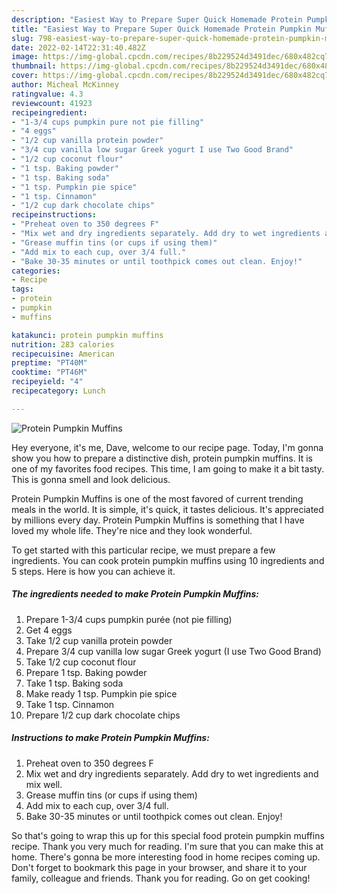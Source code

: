```yaml
---
description: "Easiest Way to Prepare Super Quick Homemade Protein Pumpkin Muffins"
title: "Easiest Way to Prepare Super Quick Homemade Protein Pumpkin Muffins"
slug: 798-easiest-way-to-prepare-super-quick-homemade-protein-pumpkin-muffins
date: 2022-02-14T22:31:40.482Z
image: https://img-global.cpcdn.com/recipes/8b229524d3491dec/680x482cq70/protein-pumpkin-muffins-recipe-main-photo.jpg
thumbnail: https://img-global.cpcdn.com/recipes/8b229524d3491dec/680x482cq70/protein-pumpkin-muffins-recipe-main-photo.jpg
cover: https://img-global.cpcdn.com/recipes/8b229524d3491dec/680x482cq70/protein-pumpkin-muffins-recipe-main-photo.jpg
author: Micheal McKinney
ratingvalue: 4.3
reviewcount: 41923
recipeingredient:
- "1-3/4 cups pumpkin pure not pie filling"
- "4 eggs"
- "1/2 cup vanilla protein powder"
- "3/4 cup vanilla low sugar Greek yogurt I use Two Good Brand"
- "1/2 cup coconut flour"
- "1 tsp. Baking powder"
- "1 tsp. Baking soda"
- "1 tsp. Pumpkin pie spice"
- "1 tsp. Cinnamon"
- "1/2 cup dark chocolate chips"
recipeinstructions:
- "Preheat oven to 350 degrees F"
- "Mix wet and dry ingredients separately. Add dry to wet ingredients and mix well."
- "Grease muffin tins (or cups if using them)"
- "Add mix to each cup, over 3/4 full."
- "Bake 30-35 minutes or until toothpick comes out clean. Enjoy!"
categories:
- Recipe
tags:
- protein
- pumpkin
- muffins

katakunci: protein pumpkin muffins 
nutrition: 283 calories
recipecuisine: American
preptime: "PT40M"
cooktime: "PT46M"
recipeyield: "4"
recipecategory: Lunch

---
```



![Protein Pumpkin Muffins](https://img-global.cpcdn.com/recipes/8b229524d3491dec/680x482cq70/protein-pumpkin-muffins-recipe-main-photo.jpg)

Hey everyone, it's me, Dave, welcome to our recipe page. Today, I'm gonna show you how to prepare a distinctive dish, protein pumpkin muffins. It is one of my favorites food recipes. This time, I am going to make it a bit tasty. This is gonna smell and look delicious.

Protein Pumpkin Muffins is one of the most favored of current trending meals in the world. It is simple, it's quick, it tastes delicious. It's appreciated by millions every day. Protein Pumpkin Muffins is something that I have loved my whole life. They're nice and they look wonderful.




To get started with this particular recipe, we must prepare a few ingredients. You can cook protein pumpkin muffins using 10 ingredients and 5 steps. Here is how you can achieve it.

<!--inarticleads1-->

##### The ingredients needed to make Protein Pumpkin Muffins:

1. Prepare 1-3/4 cups pumpkin purée (not pie filling)
1. Get 4 eggs
1. Take 1/2 cup vanilla protein powder
1. Prepare 3/4 cup vanilla low sugar Greek yogurt (I use Two Good Brand)
1. Take 1/2 cup coconut flour
1. Prepare 1 tsp. Baking powder
1. Take 1 tsp. Baking soda
1. Make ready 1 tsp. Pumpkin pie spice
1. Take 1 tsp. Cinnamon
1. Prepare 1/2 cup dark chocolate chips




<!--inarticleads2-->

##### Instructions to make Protein Pumpkin Muffins:

1. Preheat oven to 350 degrees F
1. Mix wet and dry ingredients separately. Add dry to wet ingredients and mix well.
1. Grease muffin tins (or cups if using them)
1. Add mix to each cup, over 3/4 full.
1. Bake 30-35 minutes or until toothpick comes out clean. Enjoy!




So that's going to wrap this up for this special food protein pumpkin muffins recipe. Thank you very much for reading. I'm sure that you can make this at home. There's gonna be more interesting food in home recipes coming up. Don't forget to bookmark this page in your browser, and share it to your family, colleague and friends. Thank you for reading. Go on get cooking!
